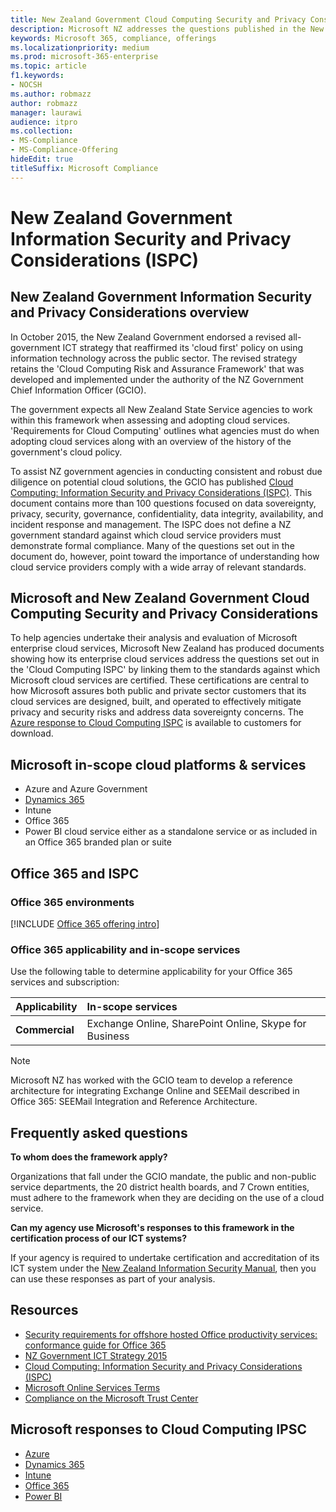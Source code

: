 ```yaml
---
title: New Zealand Government Cloud Computing Security and Privacy Considerations
description: Microsoft NZ addresses the questions published in the New Zealand cloud computing framework.
keywords: Microsoft 365, compliance, offerings
ms.localizationpriority: medium
ms.prod: microsoft-365-enterprise
ms.topic: article
f1.keywords:
- NOCSH
ms.author: robmazz
author: robmazz
manager: laurawi
audience: itpro
ms.collection:
- MS-Compliance
- MS-Compliance-Offering
hideEdit: true
titleSuffix: Microsoft Compliance
---
```


# New Zealand Government Information Security and Privacy Considerations (ISPC)

## New Zealand Government Information Security and Privacy Considerations overview

In October 2015, the New Zealand Government endorsed a revised all-government ICT strategy that reaffirmed its 'cloud first' policy on using information technology across the public sector. The revised strategy retains the 'Cloud Computing Risk and Assurance Framework' that was developed and implemented under the authority of the NZ Government Chief Information Officer (GCIO).

The government expects all New Zealand State Service agencies to work within this framework when assessing and adopting cloud services. 'Requirements for Cloud Computing' outlines what agencies must do when adopting cloud services along with an overview of the history of the government's cloud policy.

To assist NZ government agencies in conducting consistent and robust due diligence on potential cloud solutions, the GCIO has published [Cloud Computing: Information Security and Privacy Considerations (ISPC)](https://www.digital.govt.nz/dmsdocument/1~cloud-computing-information-security-and-privacy-considerations/html). This document contains more than 100 questions focused on data sovereignty, privacy, security, governance, confidentiality, data integrity, availability, and incident response and management. The ISPC does not define a NZ government standard against which cloud service providers must demonstrate formal compliance. Many of the questions set out in the document do, however, point toward the importance of understanding how cloud service providers comply with a wide array of relevant standards.

## Microsoft and New Zealand Government Cloud Computing Security and Privacy Considerations

To help agencies undertake their analysis and evaluation of Microsoft enterprise cloud services, Microsoft New Zealand has produced documents showing how its enterprise cloud services address the questions set out in the 'Cloud Computing ISPC' by linking them to the standards against which Microsoft cloud services are certified. These certifications are central to how Microsoft assures both public and private sector customers that its cloud services are designed, built, and operated to effectively mitigate privacy and security risks and address data sovereignty concerns. The [Azure response to Cloud Computing ISPC](https://azure.microsoft.com/resources/microsoft-azure-response-to-nz-gcio-cloud-computing-information-security-privacy-considerations/) is available to customers for download.

## Microsoft in-scope cloud platforms & services

- Azure and Azure Government
- [Dynamics 365](https://aka.ms/d365-compliance-list)
- Intune
- Office 365
- Power BI cloud service either as a standalone service or as included in an Office 365 branded plan or suite

## Office 365 and ISPC

### Office 365 environments

[!INCLUDE [Office 365 offering intro](../includes/o365-offering-introduction.md)]

### Office 365 applicability and in-scope services

Use the following table to determine applicability for your Office 365 services and subscription:

| **Applicability** | **In-scope services** |
|:------------------|:----------------------|
| **Commercial** | Exchange Online, SharePoint Online, Skype for Business |

>[!Note]
>Microsoft NZ has worked with the GCIO team to develop a reference architecture for integrating Exchange Online and SEEMail described in Office 365: SEEMail Integration and Reference Architecture.

## Frequently asked questions

**To whom does the framework apply?**

Organizations that fall under the GCIO mandate, the public and non-public service departments, the 20 district health boards, and 7 Crown entities, must adhere to the framework when they are deciding on the use of a cloud service.

**Can my agency use Microsoft's responses to this framework in the certification process of our ICT systems?**

If your agency is required to undertake certification and accreditation of its ICT system under the [New Zealand Information Security Manual](https://go.microsoft.com/fwlink/p/?linkid=2099496), then you can use these responses as part of your analysis.

## Resources

- [Security requirements for offshore hosted Office productivity services: conformance guide for Office 365](https://aka.ms/o365-gcio-conformance-guidance)
- [NZ Government ICT Strategy 2015](https://www.ict.govt.nz/strategy-and-action-plan/strategy/)
- [Cloud Computing: Information Security and Privacy Considerations (ISPC)](https://www.digital.govt.nz/standards-and-guidance/technology-and-architecture/cloud-services/)
- [Microsoft Online Services Terms](https://aka.ms/Online-Services-Terms)
- [Compliance on the Microsoft Trust Center](https://www.microsoft.com/trust-center/compliance/compliance-overview)

## Microsoft responses to Cloud Computing IPSC

- [Azure](https://aka.ms/Azure-NZ-response)
- [Dynamics 365](https://www.microsoft.com/download/details.aspx?id=103390)
- [Intune](https://aka.ms/Intune-NZ-response)
- [Office 365](https://aka.ms/O365-NZ-Response)
- [Power BI](https://download.microsoft.com/download/5/1/7/51726B9B-2E76-49C4-9D4F-A36BF025CB93/Response-to-GCIO-105-questions-Power-BI.pdf)
